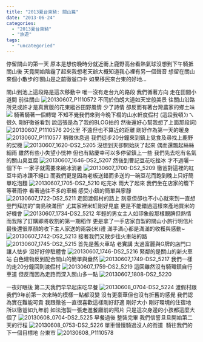 ```yaml
---
title: "2013夏台東騎: 關山篇"
date: "2013-06-24"
categories: 
  - "2013夏台東騎"
  - "旅遊"
tags: 
  - "uncategoried"
---
```


停留關山的第一天 原本是想傍晚時分就近衝上鹿野高台看熱氣球沒想到下午騎抵關山後 天竟開始陰霾了起來我想老天爺大概知道我心裡有另一個聲音 想留在關山來個小散步的!關山是之前徹爸口中 如果移民來台東的好地...

關山到池上這段路是這次移動中 唯一沒有走台九的路段 我們循著方向 走在田間小道間 前往關山  ![20130607_P1110572](images/9029226339_641d71a838.jpg) 不同於伯朗大道如天堂般美景 往關山沿路所見或許才是真實版的花東縱谷田野風情 少了詩情 卻反而有著台灣農家的鄉土味 ![](images/9029226519_232af535ce.jpg) 騎著騎著一個轉彎 不知不覺我們來到今晚下榻的山水軒度假村 (這段我頓ㄉㄟ很久 剛好徹爸看到 說這張是為了我的BLOG拍的 然後還好心幫我想了上面那段詞) ![20130607_P1110576](images/9029226777_f0ccfa84dd.jpg) 20公里 不遠但也不算近的距離 剛好作為第一天的暖身 ![20130607_P1110577](images/9031454632_3db767fb3a.jpg) 稍微休息過 我們徒步20分鐘來到鎮上覓食及尋找上鹿野的契機 ![20130607_1620-DS2_5205](images/9031444676_576360d3cf.jpg) 沒想到天卻開始灰了起來 偶而還飄起絲絲細雨 雖然有些小失望小恍神 但也有點慶幸可以多停留鎮上一些 我們先去吃有名氣的關山臭豆腐 ![20130607_1646-DS2_5207](images/9031444984_e4bc0b5624.jpg) 然後到曹記豆花吃挫冰 才不過曬一個下午 一家子就需要來碗冰消暑 ![20130607_1700-DS2_5209](images/9031445298_85ddab8c02.jpg) 徹爸對這裡的紅豆牛奶冰讚不絕口 而我們更是因為老板送錯而多送的一碗豆花而飽到晚上只好簡單吃泡麵 ![20130607_1705-DS2_5210](images/9029217689_9781492066.jpg) 吃完冰 雨大了起來 我們坐在店家的簷下等著雨停 看著過往不多的車輛 感受小鎮的簡單與寧靜 ![20130607_1722-DS2_5211](images/9031445636_d23be0a0f1.jpg) 走回渡假村的路上 刻意但卻也不小心就來到一直想登門拜訪的"南島秧滿田" 尤其家裡米缸剛好見底 更是不能錯過這樣來產地買米的好機會 ![20130607_1734-DS2_5212](images/9029217981_2eb381e49f.jpg) 年輕的男女主人如印象般那樣靦腆但熱情 而我除了訂購即將收割的第一期稻作 更是拿了一手店家自製的關山小旅行明信片 最後還很厚顏的收下主人家送的兩袋(米)禮 滿手滿心都是滿滿的收穫與感動~ ![20130607_1742-DS2_5213](images/9031445950_97819d1c3f.jpg) 接著我們又散步往火車站的路 ![20130607_1745-DS2_5215](images/9031446300_c47d2e4a05.jpg) 首先是舊火車站 老實講 太過富麗與G牌的店門口 讓人怯步 沒好好停駐體會 ![20130607_1746-DS2_5216](images/9031446524_b546769bec.jpg) 緊鄰的是關山的新火車站 白色建物反到配合關山的簡單與盎然 ![20130607_1749-DS2_5217](images/9031446672_d6ecec2796.jpg) 我們一樣的走20分鐘回到渡假村 ![20130607_1759-DS2_5219](images/9029219151_c02f590354.jpg) 這回雖然沒有騎環鎮自行車道 但反而因為走路而深入關山多一點 ![20130607_1808-DS2_5220](images/9029219645_4347ab5e55.jpg) 

一夜好眠後 第二天我們早早起床吃早餐 ![20130608_0704-DS2_5224](images/9029227249_c6869ab841.jpg) 渡假村跟我們9年前第一次來時的模樣一點都沒變 沒有更豪華但也沒有折舊的感覺 我們認為實在難能可貴 我跟徹爸一直很喜歡這樣剛好舒適 剛好大小 剛好環境的住宿地 所以徹爸如九年前 如法泡製一張走進餐廳前的照片 只是這次身邊的小孩都這麼大個了 ![20130608_0704-DS2_5225](images/9031455116_2b25acacb9.jpg) 早餐過後 整裝完畢 我們信誓旦旦開始第二天的行程 ![20130608_0753-DS2_5226](images/9029227655_3f75ac51dc.jpg) 單車慢慢騎過沒人的街道  騎往我們的下一個目標地 台東市 ![20130608_P1110578](images/9029239169_505e23b501.jpg)
